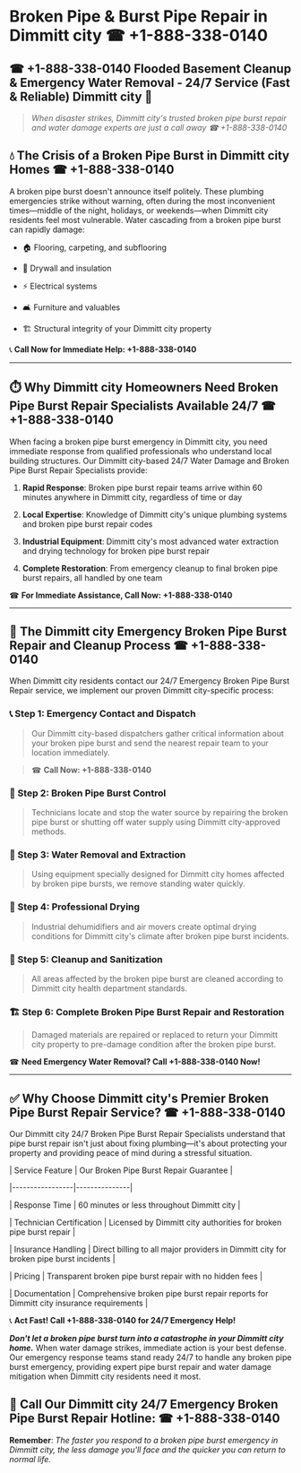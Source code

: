 # Broken Pipe & Burst Pipe Repair in Dimmitt city ☎ +1-888-338-0140  
## ☎ +1-888-338-0140 Flooded Basement Cleanup & Emergency Water Removal - 24/7 Service (Fast & Reliable) Dimmitt city 🚨  

> *When disaster strikes, Dimmitt city's trusted broken pipe burst repair and water damage experts are just a call away ☎ +1-888-338-0140*  

## 💧 The Crisis of a Broken Pipe Burst in Dimmitt city Homes ☎ +1-888-338-0140  

A broken pipe burst doesn't announce itself politely. These plumbing emergencies strike without warning, often during the most inconvenient times—middle of the night, holidays, or weekends—when Dimmitt city residents feel most vulnerable. Water cascading from a broken pipe burst can rapidly damage:  

* 🏠 Flooring, carpeting, and subflooring  
* 🧱 Drywall and insulation  
* ⚡ Electrical systems  
* 🛋️ Furniture and valuables  
* 🏗️ Structural integrity of your Dimmitt city property  

📞 **Call Now for Immediate Help: +1-888-338-0140**  

---  

## ⏱️ Why Dimmitt city Homeowners Need Broken Pipe Burst Repair Specialists Available 24/7 ☎ +1-888-338-0140  

When facing a broken pipe burst emergency in Dimmitt city, you need immediate response from qualified professionals who understand local building structures. Our Dimmitt city-based 24/7 Water Damage and Broken Pipe Burst Repair Specialists provide:  

1. **Rapid Response**: Broken pipe burst repair teams arrive within 60 minutes anywhere in Dimmitt city, regardless of time or day  
2. **Local Expertise**: Knowledge of Dimmitt city's unique plumbing systems and broken pipe burst repair codes  
3. **Industrial Equipment**: Dimmitt city's most advanced water extraction and drying technology for broken pipe burst repair  
4. **Complete Restoration**: From emergency cleanup to final broken pipe burst repairs, all handled by one team  

☎ **For Immediate Assistance, Call Now: +1-888-338-0140**  

---  

## 🔧 The Dimmitt city Emergency Broken Pipe Burst Repair and Cleanup Process ☎ +1-888-338-0140  

When Dimmitt city residents contact our 24/7 Emergency Broken Pipe Burst Repair service, we implement our proven Dimmitt city-specific process:  

### 📞 Step 1: Emergency Contact and Dispatch  
> Our Dimmitt city-based dispatchers gather critical information about your broken pipe burst and send the nearest repair team to your location immediately.  
> ☎ **Call Now: +1-888-338-0140**  

### 🚿 Step 2: Broken Pipe Burst Control  
> Technicians locate and stop the water source by repairing the broken pipe burst or shutting off water supply using Dimmitt city-approved methods.  

### 🌊 Step 3: Water Removal and Extraction  
> Using equipment specially designed for Dimmitt city homes affected by broken pipe bursts, we remove standing water quickly.  

### 💨 Step 4: Professional Drying  
> Industrial dehumidifiers and air movers create optimal drying conditions for Dimmitt city's climate after broken pipe burst incidents.  

### 🧼 Step 5: Cleanup and Sanitization  
> All areas affected by the broken pipe burst are cleaned according to Dimmitt city health department standards.  

### 🏗️ Step 6: Complete Broken Pipe Burst Repair and Restoration  
> Damaged materials are repaired or replaced to return your Dimmitt city property to pre-damage condition after the broken pipe burst.  

☎ **Need Emergency Water Removal? Call +1-888-338-0140 Now!**  

---  

## ✅ Why Choose Dimmitt city's Premier Broken Pipe Burst Repair Service? ☎ +1-888-338-0140  

Our Dimmitt city 24/7 Broken Pipe Burst Repair Specialists understand that pipe burst repair isn't just about fixing plumbing—it's about protecting your property and providing peace of mind during a stressful situation.  

| Service Feature | Our Broken Pipe Burst Repair Guarantee |  
|-----------------|---------------|  
| Response Time | 60 minutes or less throughout Dimmitt city |  
| Technician Certification | Licensed by Dimmitt city authorities for broken pipe burst repair |  
| Insurance Handling | Direct billing to all major providers in Dimmitt city for broken pipe burst incidents |  
| Pricing | Transparent broken pipe burst repair with no hidden fees |  
| Documentation | Comprehensive broken pipe burst repair reports for Dimmitt city insurance requirements |  

📞 **Act Fast! Call +1-888-338-0140 for 24/7 Emergency Help!**  

***Don't let a broken pipe burst turn into a catastrophe in your Dimmitt city home.*** When water damage strikes, immediate action is your best defense. Our emergency response teams stand ready 24/7 to handle any broken pipe burst emergency, providing expert pipe burst repair and water damage mitigation when Dimmitt city residents need it most.  

## 📱 Call Our Dimmitt city 24/7 Emergency Broken Pipe Burst Repair Hotline: ☎ +1-888-338-0140  

**Remember**: *The faster you respond to a broken pipe burst emergency in Dimmitt city, the less damage you'll face and the quicker you can return to normal life.*